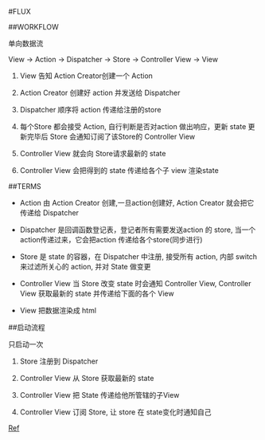 #FLUX

##WORKFLOW

单向数据流

View -> Action -> Dispatcher -> Store -> Controller View -> View

1. View 告知 Action Creator创建一个 Action

2. Action Creator 创建好 action 并发送给 Dispatcher

3. Dispatcher 顺序将 action 传递给注册的store   

4. 每个Store 都会接受 Action, 自行判断是否对action 做出响应，更新 state
   更新完毕后 Store 会通知订阅了该Store的 Controller View

5. Controller View 就会向 Store请求最新的 state

6. Controller View  会把得到的 state 传递给各个子 view 渲染state

##TERMS

+ Action 由 Action Creator 创建,一旦action创建好, Action Creator 就会把它传递给 Dispatcher

+ Dispatcher 是回调函数登记表，登记者所有需要发送action 的 store, 当一个action传递过来，它会把action 传递给各个store(同步进行)

+ Store 是 state 的容器，在 Dispatcher 中注册, 接受所有 action, 内部 switch 来过滤所关心的 action, 并对 State 做变更

+ Controller View  当 Store 改变 state 时会通知 Controller View, Controller View 获取最新的 state 并传递给下面的各个 View 
 
+ View 把数据渲染成 html 

##启动流程

只启动一次

1. Store 注册到 Dispatcher

2. Controller View 从 Store 获取最新的 state

3. Controller View 把 State 传递给他所管辖的子View

4. Controller View 订阅 Store, 让 store 在 state变化时通知自己





[Ref](http://zhuanlan.zhihu.com/FrontendMagazine/20263396)